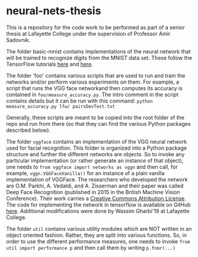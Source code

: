 # neural-nets-thesis
This is a repository for the code work to be performed as part of a senior thesis at Lafayette College under the supervision of Professor Amir Sadovnik.

The folder basic-mnist contains implementations of the neural network that will be trained to recognize digits from the MNIST data set. These follow the TensorFlow tutorials [here](https://www.tensorflow.org/versions/r0.9/tutorials/mnist/beginners/index.html) and [here](https://www.tensorflow.org/versions/r0.9/tutorials/mnist/pros/index.html#deep-mnist-for-experts).

The folder 'foo' contains various scripts that are used to run and train the networks and/or perform various experiments on them. For example, a script that runs the VGG face networkand then computes its accuracy is contained in `foo/measure_accuracy.py`.
The intro comment in the script contains details but it can be run with this command: ``python measure_accuracy.py lfw/ pairsDevTest.txt``

Generally, these scripts are meant to be copied into the root folder of the repo and run from there (so that they can find the various Python packages described below).

The folder `vggface` contains an implementation of the VGG neural network used for facial recognition.
This folder is organized into a Python package structure and further the different networks are objects.
So to invoke any particular implementation (or rather generate an instance of that object), one needs to `from vggface import networks as vggn` and then call, for example, `vggn.VGGFaceVanilla()` for an instance of a plain vanilla implementation of VGGFace. 
The researchers who developed the network are O.M. Parkhi, A. Vedaldi, and A. Zisserman and their paper was called Deep Face Recognition (published in 2015 in the British Machine Vision Conference). Their work carries a [Creative Commons Attribution License](https://creativecommons.org/licenses/by-nc/4.0/legalcode).  
The code for implementing the network in tensorflow is available on GitHub [here](https://github.com/AKSHAYUBHAT/TensorFace). Additional modifications were done by Wassim Gharbi'19 at Lafayette College.

The folder `util` contains various utility modules which are NOT written in an object oriented fashion. 
Rather, they are split into various functions. 
So, in order to use the different performance measures, one needs to invoke `from util import performance p` and then call them by writing `p.fnmr(...)`
